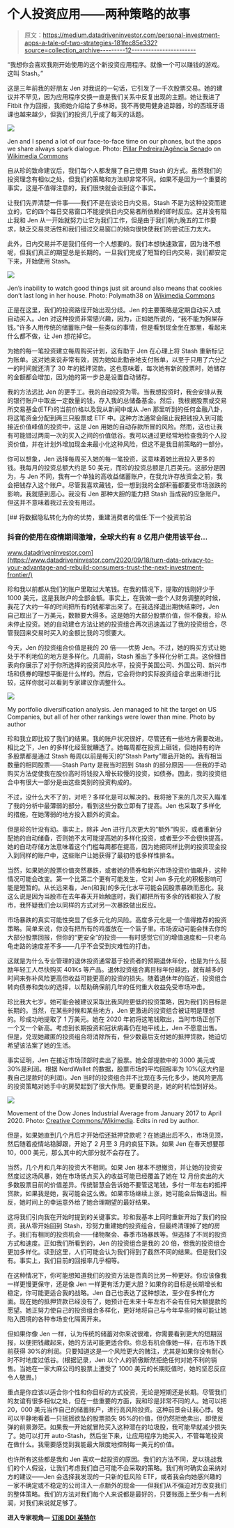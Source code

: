 # 个人投资应用——两种策略的故事

> 原文：<https://medium.datadriveninvestor.com/personal-investment-apps-a-tale-of-two-strategies-181fec85e332?source=collection_archive---------12----------------------->

“我想你会喜欢我刚开始使用的这个新投资应用程序。就像一个可以赚钱的游戏。这叫 Stash。”

这是三年前我的好朋友 Jen 对我说的一句话，它引发了一千次股票交易。她的建议并不罕见，因为应用程序交换一直是我们关系中反复出现的主题。她让我进了 Fitbit 作为回报，我把她介绍给了多林哥。我不再使用健身追踪器，珍的西班牙语课也越来越少，但我们的投资几乎成了每天的话题。

![](img/db95cbeb16a4d2177d76f120f7a56f92.png)

Jen and I spend a lot of our face-to-face time on our phones, but the apps we share always spark dialogue. Photo: [Pillar Pedreira/Agência Senad](https://www.flickr.com/photos/agenciasenado/30554309793/)o on [Wikimedia Commons](https://commons.wikimedia.org/wiki/File:Fotos_produzidas_pelo_Senado_(30554309793).jpg)

自从珍的致命建议后，我们每个人都发展了自己使用 Stash 的方式。虽然我们的投资理念有相似之处，但我们的策略和方法却非常不同。如果不是因为一个重要的事实，这是不值得注意的，我们很快就会谈到这个事实。

让我们先弄清楚一件事——我们不是在谈论日内交易。Stash 不是为这种投资而建立的，它的四个每日交易窗口不能提供日内交易者所依赖的即时反应。这并没有阻止我和 Jen 从一开始就努力让它为我们工作，但是由于我们朝九晚五的工作要求，缺乏交易灵活性和我们错过交易窗口的倾向很快使我们的尝试压力太大。

此外，日内交易并不是我们任何一个人想要的。我们本想快速致富，因为谁不想呢，但我们真正的期望总是长期的。一旦我们完成了短暂的日内交易，我们都安定下来，开始使用 Stash。

![](img/cfaa59abf4539e5f257d6a3ed044feda.png)

Jen’s inability to watch good things just sit around also means that cookies don’t last long in her house. Photo: Polymath38 on [Wikimedia Commons](https://commons.wikimedia.org/wiki/File:Cookie_jar.jpg)

正是在这里，我们的投资路径开始出现分歧。Jen 的主要策略是定期自动买入或自动买入。Jen 对这种投资非常感兴趣，因为，正如她所说的，“我不能为狗屎存钱。”许多人用传统的储蓄账户做一些类似的事情，但是看到现金坐在那里，看起来什么都不做，让 Jen 想花掉它。

为她的每一笔投资建立每周购买计划，这有助于 Jen 在心理上将 Stash 重新标记为账单。这对她来说非常有效，因为她如此勤奋地支付账单，以至于只用了六分之一的时间就还清了 30 年的抵押贷款。这也意味着，每次她有新的股票时，她储存的金额都会增加，因为她的第一步总是设置自动储存。

我的方法远比 Jen 的更手工。我的自动投资为零。当我想投资时，我会安排从我的银行账户中取出一定数量的钱，存入我的总储备基金。然后，我根据股票或交易所交易基金(ETF)的当前价格以及我从新闻中或从 Jen 那里听到的任何金融八卦，将这笔资金分配到两三只股票或 ETF 中。这种方法通常会阻止我把钱投入到可能接近价值峰值的投资中，这是 Jen 用她的自动存款所冒的风险。然而，这也让我有可能错过两周一次的买入之间的价值低谷。我可以通过更经常地检查我的个人投资价值，并在计划外增加现金来最小化这种风险，但这不是我目前策略的一部分。

你可以想象，Jen 选择每周买入她的每一笔投资，这意味着她比我投入更多的钱。我每月的投资总额大约是 50 美元，而珍的投资总额是几百美元。这部分是因为，与 Jen 不同，我有一个单独的高收益储蓄账户，在我允许存放资金之前，我会把钱存入这个账户。尽管我喜欢藏钱，但一想到我的全部积蓄都要受市场涨跌的影响，我就感到恶心。我没有 Jen 那种大胆的能力把 Stash 当成我的应急账户。但这并不意味着我过去没有用过。

[](https://www.datadriveninvestor.com/2020/09/18/turn-data-privacy-to-your-advantage-and-rebuild-consumers-trust-the-next-investment-frontier/) [## 将数据隐私转化为你的优势，重建消费者的信任:下一个投资前沿

### 抖音的使用在疫情期间激增，全球大约有 8 亿用户使用该平台…

www.datadriveninvestor.com](https://www.datadriveninvestor.com/2020/09/18/turn-data-privacy-to-your-advantage-and-rebuild-consumers-trust-the-next-investment-frontier/) 

珍和我以前都从我们的账户里取过大笔钱。在我的情况下，提取的钱刚好少于 1000 美元，这是我账户的全部金额。事实上，在我做一些个人财务调整的时候，我花了大约一年的时间把所有的钱都拿出来了。在我选择退出期快结束时，Jen 自己取出了一万美元，数额要大得多。这是她的大部分股票价值，但不像我，珍从未停止投资。她的自动建仓方法让她的投资组合再次迅速盖过了我的投资组合，尽管我回来交易时买入的金额比我的习惯要大。

今天，Jen 的投资组合价值是我的 20 倍——优势 Jen。不过，她的购买方式让她处于不利地位的地方是多样化。几周前，Stash 推出了多样化分析工具。这份细目表向你展示了对于你所选择的投资风险水平，投资于美国公司、外国公司、新兴市场和债券的理想平衡是什么样的。然后，它会将你的实际投资组合拿出来进行比较，这样你就可以看到专家建议你调整什么。

![](img/69521336d9a001f709d4e5e950419c07.png)

My portfolio diversification analysis. Jen managed to hit the target on US Companies, but all of her other rankings were lower than mine. Photo by author

珍和我立即比较了我们的结果。我的账户状况很好，尽管还有一些地方需要改进。相比之下，Jen 的多样化经营就糟透了。她每周都在投资上砸钱，但她持有的许多股票都是通过 Stash 每周(以前是每天)的“Stash Party”赠品开始的。我有相当数量的相同股票——Stash Party 是我当时回到 Stash 的部分原因——但我的手动购买方法促使我在股价高时将钱投入增长较慢的投资，如债券。因此，我的投资组合中有很大一部分是由这些类别的投资构成的。

不过，没什么大不了的，对吧？多样化是可以解决的。我将接下来的几次买入瞄准了我的分析中最薄弱的部分，看到这些分数立即有了提高。Jen 也采取了多样化的措施，在她薄弱的地方投入额外的资金。

但是珍的针没有动。事实上，除非 Jen 进行几次更大的“额外”购买，或者重新分配她的自动储备，否则她不太可能提高她的多样化投资，或者至少不会很快提高。她的自动存储方法意味着这个门槛每周都在提高，因为她把同样比例的投资现金投入到同样的账户中，这些账户让她获得了最初的低多样性排名。

当然，如果她的股票价值突然暴跌，或者她的债券和新兴市场投资价值飙升，这种情况可能会改变。第一个比第二个更有可能发生，它对 Jen 多元化的积极影响可能是短暂的。从长远来看，Jen(和我)的多元化水平可能会因股票暴跌而恶化。我这么说是因为当股市在去年春天开始触底时，我们都把所有多余的钱都投入了股市，我怀疑我们会以同样的方式对另一次暴跌做出反应。

市场暴跌的真实可能性突显了低多元化的风险。高度多元化是一个值得推荐的投资策略。简单来说，你没有把所有的鸡蛋放在一个篮子里。市场波动可能会抹去你的大部分股票回报，但你的“更安全”的投资——有时感觉它们的增值速度和一只老乌龟走路的速度差不多——几乎不会受到灾难性的打击。

这就是为什么专业管理的退休投资通常基于投资者的预期退休年份，也是为什么鼓励年轻工人尽快购买 401Ks 等产品。退休投资组合离目标年份越远，就有越多的时间来弥补风险更高但收益可能更高的投资的损失。随着退休年的临近，投资组合转向债券和类似的选择，以帮助确保前几年的任何重大收益免受市场冲击。

珍比我大七岁。她可能会被建议采取比我风险更低的投资策略，因为我们的目标是长期的。当然，在某些时候和某些地方，Jen 更激进的投资组合被证明是理想的。珍成功地提取了 1 万美元。她在 2020 年初将这笔钱取出，当时市场正创下一个又一个新高。考虑到长期投资和冠状病毒仍在地平线上，Jen 不愿意出售。但是，兑现她藏匿的投资组合将消除所有，但少数最后支付她的抵押贷款，她迫切希望该法案了她的生活。

事实证明，Jen 在接近市场顶部时卖出了股票。她全部提款中的 3000 美元或 30%是利润。根据 NerdWallet 的数据，股票市场的平均回报率为 10%(这大约是我自己提款时的利润)。Jen 当时的投资组合并不比现在多元化多少，她风险更高的投资策略对她手中的房契起到了很大作用。更重要的是，她的时机恰到好处。

![](img/1f1e79f14fb8228e0b9cc1d6e3dfed3b.png)

Movement of the Dow Jones Industrial Average from January 2017 to April 2020\. Photo: [Creative Commons/Wikimedia](https://en.wikipedia.org/wiki/File:Stock_market_crash_(2020).svg). Edits in red by author.

但是，如果她直到几个月后才开始偿还抵押贷款呢？在她退出后不久，市场见顶，然后随着疫情站稳脚跟，开始了 2 月至 3 月的疯狂下跌。如果 Jen 在春天想要那 10，000 美元，那么其中的大部分就不会存在了。

当然，几个月和几年的投资大不相同。如果 Jen 根本不想撤资，并让她的投资安然度过这场风暴，她在市场低点买入的收益可能已经覆盖了她在 12 月份卖出的大多数股票目前的价值差异。传统智慧会告诉她不要管这笔钱，多付一年左右的抵押贷款，如果我是她，我可能会这么做。如果市场继续上涨，她可能会后悔退出。相反，她时间上的幸运意外给了她合理期望的最好结果。

这将我们引向我在开始时提到的关键事实。珍和我基本上同时重新开始了我们的投资，我从零开始回到 Stash，珍努力重建她的投资组合，但最终清理掉了她的房子。我们有相同的投资机会——储物聚会、春季市场暴跌等。但选择了不同的投资方式和速度。正如我们所看到的，Jen 的投资组合是我的 20 倍，但我的投资组合更加多样化。读到这里，人们可能会认为我们得到了截然不同的结果。但是我们没有。事实上，我们目前的回报率几乎相等。

在这种情况下，你可能想知道我们的投资方法是否真的比另一种更好。你应该像我一样更慢更保守，还是像 Jen 一样更有活力更大胆？如果你的目标是长期增长和稳定，你可能更适合我的战略。Jen 自己也表达了这种想法，至少在多样化方面。现在她的抵押贷款已经没有了，她预计在未来十年左右不会有任何大额提款的愿望。她正努力使自己的投资组合多样化，更好地将自己与今年早些时候可能让她陷入困境的各种市场变化隔离开来。

但如果你像 Jen 一样，认为传统的储蓄对你来说很难，你需要看到更大的短期回报，以便把钱藏起来，她的方法可能更适合你。你总有机会像她一样，在市场下跌前获得 30%的利润。只要知道这是一个风险更大的赌注，尤其是如果你没有耐心时不时地度过低谷。(根据记录，Jen 以个人的骄傲断然拒绝任何对她不利的销售。当她在一家大麻公司的股票上遭受了 1000 美元的长期贬值时，她的坚忍反应令人敬畏。)

重点是你应该以适合你个性和你目标的方式投资，无论是短期还是长期。尽管我们的友谊有很多相似之处，但在一些重要的方面，我和珍是非常不同的人。她可以把 20，000 美元当作自己的储蓄账户，进行高风险投资。这种前景会让我心悸。她可以平静地看着一只摇摇欲坠的股票损失 95%的价值，但仍然拒绝卖出，即使反弹的前景渺茫。如果我一开始就冒险买入这种潜在的垃圾股，我可能早就减少损失了。她可以打开 auto-Stash，然后坐下来，让应用程序为她买入，不管每笔投资在做什么。我需要感觉到我能最大限度地控制每一美元的价值。

也许所有这些都是我和 Jen 喜欢一起投资的原因。我们的方法不同，足以挑战我们的个人假设，让我们考虑我们自己可能不会采取的策略。我们有时确实会采纳对方的建议——Jen 会选择我发现的一只新的低风险 ETF，或者我会向她感兴趣的一家不确定或不稳定的公司注入一点额外的现金——但我们从不强迫对方改变我们的整体策略。我们的方法对我们每个人来说都是最好的，只要账面上至少有一点利润，对我们来说就足够了。

**进入专家视角—** [**订阅 DDI 英特尔**](https://datadriveninvestor.com/ddi-intel)